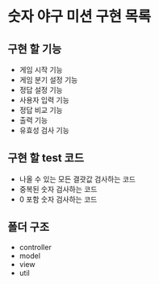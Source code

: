 # 숫자 야구 미션 구현 목록

## 구현 할 기능

- 게임 시작 기능
- 게임 분기 설정 기능
- 정답 설정 기능
- 사용자 입력 기능
- 정답 비교 기능
- 출력 기능
- 유효성 검사 기능

## 구현 할 test 코드

- 나올 수 있는 모든 결괏값 검사하는 코드
- 중복된 숫자 검사하는 코드
- 0 포함 숫자 검사하는 코드

## 폴더 구조

- controller
- model
- view
- util